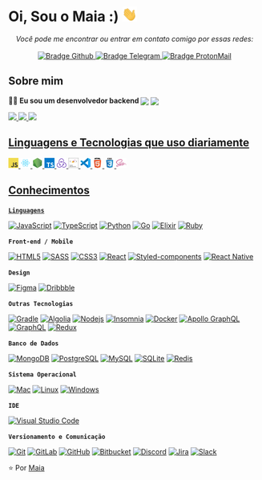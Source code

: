 # Oi, Sou o Maia :) <img src="https://github.com/gabrielmaialva33/gabrielmaialva33/blob/master/.github/images/hi.gif" width="30px"></h2>

<p align="center">
    <i>Você pode me encontrar ou entrar em contato comigo por essas redes:</i>
    <br/><br/>
    <a href="https://github.com/gabrielmaialva33" target="_blank">
        <img src="https://img.shields.io/badge/-Github-000?logo=github&style=flat&logoColor=white" alt="Bradge Github" />
    </a>
    <a href="https://t.me/mrootx" target="_blank">
        <img src="https://img.shields.io/badge/-Telegram-2CA5E0?logo=telegram&style=flat&logoColor=white" alt="Bradge Telegram" />
    </a>
    <a href="mailto:mrootx@protonmail.com" target="_blank">
        <img src="https://img.shields.io/badge/-ProtonMail-8B89CC?logo=protonmail&style=flat&logoColor=white" alt="Bradge ProtonMail" />
    </a>
</p>

## Sobre mim

:technologist: <strong>Eu sou um desenvolvedor backend</strong> 
    <img align='center' src="https://wakatime.com/badge/user/e61842d0-c588-4586-96a3-f0448a434be4.svg">
    <img align='center' src="https://visitor-badge.laobi.icu/badge?page_id=gabrielmaialva33.gabrielmaialva33">
    
<div>
  <a href="https://github.com/gabrielmaialva33">
    <img height="180em" src="https://github-readme-stats.vercel.app/api?username=gabrielmaialva33&show_icons=true&&count_private=true&theme=omni"/>
    <img height="180em" src="https://github-readme-stats.vercel.app/api/top-langs/?username=gabrielmaialva33&langs_count=8&layout=compact&theme=omni"/>
    <img height="180em" src="https://github-profile-trophy.vercel.app/?username=gabrielmaialva33&theme=radical&row=1&column=7">
</div>
    
## Linguagens e Tecnologias que uso diariamente

<code><img height="20" src="https://raw.githubusercontent.com/github/explore/80688e429a7d4ef2fca1e82350fe8e3517d3494d/topics/javascript/javascript.png"></code>
<code><img height="20" src="https://raw.githubusercontent.com/github/explore/80688e429a7d4ef2fca1e82350fe8e3517d3494d/topics/react/react.png"></code>
<code><img height="20" src="https://raw.githubusercontent.com/github/explore/80688e429a7d4ef2fca1e82350fe8e3517d3494d/topics/nodejs/nodejs.png"></code>
<code><img height="20" src="https://raw.githubusercontent.com/github/explore/80688e429a7d4ef2fca1e82350fe8e3517d3494d/topics/typescript/typescript.png"></code>
<code><img height="20" src="https://raw.githubusercontent.com/github/explore/80688e429a7d4ef2fca1e82350fe8e3517d3494d/topics/redux/redux.png"></code>
<code><img height="20" src="https://raw.githubusercontent.com/github/explore/80688e429a7d4ef2fca1e82350fe8e3517d3494d/topics/styled-components/styled-components.png"></code>
<code><img height="20" src="https://raw.githubusercontent.com/github/explore/80688e429a7d4ef2fca1e82350fe8e3517d3494d/topics/visual-studio-code/visual-studio-code.png"></code>
<code><img height="20" src="https://raw.githubusercontent.com/github/explore/80688e429a7d4ef2fca1e82350fe8e3517d3494d/topics/html/html.png"></code>
<code><img height="20" src="https://raw.githubusercontent.com/github/explore/80688e429a7d4ef2fca1e82350fe8e3517d3494d/topics/css/css.png"></code>
<code><img height="20" src="https://raw.githubusercontent.com/github/explore/80688e429a7d4ef2fca1e82350fe8e3517d3494d/topics/sass/sass.png"></code>

## Conhecimentos

**```Linguagens```**
    
[![JavaScript](https://img.shields.io/badge/-JavaScript-black?style=flat&logo=javascript&link=https://github.com/gabrielmaialva33/)](https://github.com/gabrielmaialva33/)
[![TypeScript](https://img.shields.io/badge/-TypeScript-007ACC?style=flat&logo=typescript&link=https://github.com/gabrielmaialva33/)](https://github.com/gabrielmaialva33/)
[![Python](https://img.shields.io/badge/-Python-afd0ea?style=flat&logo=Python&link=https://github.com/gabrielmaialva33/)](https://github.com/gabrielmaialva33/)
[![Go](https://img.shields.io/badge/-go-9cf0e3?style=flat&logo=go&link=https://github.comgabrielmaialva33a/)](https://github.com/gabrielmaialva33/)
[![Elixir](https://img.shields.io/badge/-Elixir-4B275F?style=flat&logo=java&link=https://github.comgabrielmaialva33a/)](https://github.com/gabrielmaialva33/)
[![Ruby](https://img.shields.io/badge/-Ruby-CC342D?style=flat&logo=java&link=https://github.comgabrielmaialva33a/)](https://github.com/gabrielmaialva33/)

**```Front-end / Mobile```**
    
[![HTML5](https://img.shields.io/badge/-HTML5-E34F26?style=flat&logo=html5&logoColor=white&link=https://github.com/gabrielmaialva33/)](https://github.com/gabrielmaialva33/)
[![SASS](https://img.shields.io/badge/-SASS-ed9ac2?style=flat&logo=sass)](https://github.comgabrielmaialva33a/)
[![CSS3](https://img.shields.io/badge/-CSS3-1572B6?style=flat&logo=css3&link=https://github.comgabrielmaialva33a/)](https://github.com/gabrielmaialva33/)
[![React](https://img.shields.io/badge/-React-black?style=flat&logo=react&link=https://github.comgabrielmaialva33a/)](https://github.com/gabrielmaialva33/)
[![Styled-components](https://img.shields.io/badge/-Styled%20Components-pink?style=flat&logo=styled-components)](https://github.com/gabrielmaialva33/)
[![React Native](https://img.shields.io/badge/-ReactNative-black?style=flat&logo=react)](https://github.com/gabrielmaialva33/)

**```Design```**
    
[![Figma](https://img.shields.io/badge/-Figma-ffbaba?style=flat&logo=figma)](https://github.comgabrielmaialva33a/)
[![Dribbble](https://img.shields.io/badge/-Dribbble-d3a0c2?style=flat&logo=Dribbble&link=https://github.com/gabrielmaialva33/)](https://github.com/gabrielmaialva33/)

**```Outras Tecnologias```**
    
[![Gradle](https://img.shields.io/badge/-Gradle-02303A?style=flat&logo=Gradle&link=https://github.com/gabrielmaialva33/)](https://github.com/gabrielmaialva33/)
[![Algolia](https://img.shields.io/badge/-Algolia-94cafc?style=flat&logo=Algolia&link=https://github.com/gabrielmaialva33/)](https://github.com/gabrielmaialva33/)
[![Nodejs](https://img.shields.io/badge/-Nodejs-black?style=flat&logo=Node.js&link=https://github.com/gabrielmaialva33/)](https://github.com/gabrielmaialva33/)
[![Insomnia](https://img.shields.io/badge/-Insomnia-5849BE?style=flat&logo=Insomnia&link=https://github.com/gabrielmaialva33/)](https://github.com/gabrielmaialva33/)
[![Docker](https://img.shields.io/badge/-Docker-black?style=flat&logo=docker&link=https://github.com/gabrielmaialva33/)](https://github.com/gabrielmaialva33/)
[![Apollo GraphQL](https://img.shields.io/badge/-Apollo%20GraphQL-311C87?style=flat&logo=apollo-graphql&link=https://github.com/gabrielmaialva33/)](https://github.com/gabrielmaialva33/)
[![GraphQL](https://img.shields.io/badge/-GraphQL-E10098?style=flat&logo=graphql&link=https://github.com/gabrielmaialva33/)](https://github.com/gabrielmaialva33/)
[![Redux](https://img.shields.io/badge/-Redux-764ABC?style=flat&logo=redux&link=https://github.comgabrielmaialva33a/)](https://github.com/gabrielmaialva33/)

**```Banco de Dados```**
    
[![MongoDB](https://img.shields.io/badge/-MongoDB-black?style=flat&logo=mongodb&link=https://github.com/gabrielmaialva33/)](https://github.com/gabrielmaialva33/)
[![PostgreSQL](https://img.shields.io/badge/-PostgreSQL-336791?style=flat&logo=postgresql&link=https://github.com/gabrielmaialva33/)](https://github.com/gabrielmaialva33/)
[![MySQL](https://img.shields.io/badge/-MySQL-a0c4db?style=flat&logo=mysql&link=https://github.comgabrielmaialva33a/)](https://github.com/gabrielmaialva33/)
[![SQLite](https://img.shields.io/badge/-SQLite-003B57?style=flat&logo=sqlite&link=https://github.com/gabrielmaialva33/)](https://github.com/gabrielmaialva33/)
[![Redis](https://img.shields.io/badge/-Redis-D9281A?style=flat&logo=sqlite&link=https://github.com/gabrielmaialva33/)](https://github.com/gabrielmaialva33/)
    
**```Sistema Operacional```**
    
[![Mac](https://img.shields.io/badge/-MacOS-FFFFFF?style=flat&logo=Apple&link=https://github.comgabrielmaialva33a/)](https://github.com/gabrielmaialva33/)
[![Linux](https://img.shields.io/badge/-Linux-333333?style=flat&logo=Linux&link=https://github.comgabrielmaialva33a/)](https://github.com/gabrielmaialva33/)
[![Windows](https://img.shields.io/badge/-Windows-0078D6?style=flat&logo=Windows&link=https://github.com/gabrielmaialva33/)](https://github.com/gabrielmaialva33/)

**```IDE```**
    
[![Visual Studio Code](https://img.shields.io/badge/-Visual%20Studio%20Code-007ACC?style=flat&logo=VisualStudioCode&link=https://github.com/gabrielmaialva33/)](https://github.comgabrielmaialva33a/)

**```Versionamento e Comunicação```**
    
[![Git](https://img.shields.io/badge/-Git-black?style=flat&logo=git&link=https://github.comgabrielmaialva33a/)](https://github.com/gabrielmaialva33/)
[![GitLab](https://img.shields.io/badge/-GitLab-FCA121?style=flat&logo=gitlab&link=https://github.com/gabrielmaialva33/)](https://github.com/gabrielmaialva33/)
[![GitHub](https://img.shields.io/badge/-GitHub-181717?style=flat&logo=github&link=https://github.com/gabrielmaialva33/)](https://github.com/gabrielmaialva33/)
[![Bitbucket](https://img.shields.io/badge/-Bitbucket-0052CC?style=flat&logo=bitbucket&link=https://github.com/gabrielmaialva33/)](https://github.com/gabrielmaialva33/)
[![Discord](https://img.shields.io/badge/-Discord-000000?style=flat&logo=Discord&link=https://github.com/gabrielmaialva33/)](https://github.com/gabrielmaialva33/)
[![Jira](https://img.shields.io/badge/-Jira-0052CC?style=flat&logo=Jira&link=https://github.comgabrielmaialva33a/)](https://github.com/gabrielmaialva33/)
[![Slack](https://img.shields.io/badge/-Slack-4A154B?style=flat&logo=Slack&link=https://github.comgabrielmaialva33a/)](https://github.com/gabrielmaialva33/)

⭐️ Por [Maia](https://github.com/gabrielmaialva33/)
